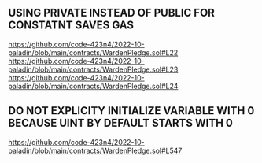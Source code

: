 ## USING PRIVATE INSTEAD OF PUBLIC FOR CONSTATNT SAVES GAS
https://github.com/code-423n4/2022-10-paladin/blob/main/contracts/WardenPledge.sol#L22
https://github.com/code-423n4/2022-10-paladin/blob/main/contracts/WardenPledge.sol#L23
https://github.com/code-423n4/2022-10-paladin/blob/main/contracts/WardenPledge.sol#L24

## DO NOT EXPLICITY INITIALIZE VARIABLE WITH 0 BECAUSE UINT BY DEFAULT STARTS WITH 0
https://github.com/code-423n4/2022-10-paladin/blob/main/contracts/WardenPledge.sol#L547

